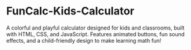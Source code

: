 # FunCalc-Kids-Calculator
A colorful and playful calculator designed for kids and classrooms, built with HTML, CSS, and JavaScript. Features animated buttons, fun sound effects, and a child-friendly design to make learning math fun!
